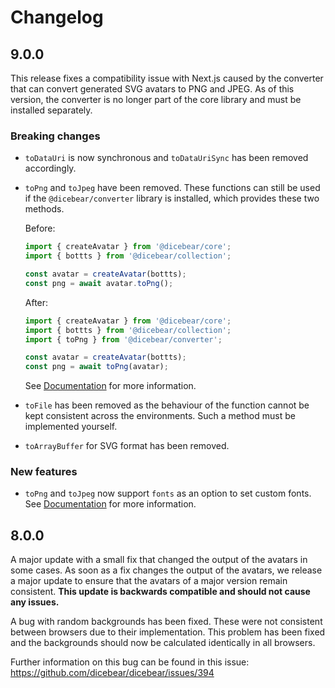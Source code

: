 # Changelog

## 9.0.0

This release fixes a compatibility issue with Next.js caused by the converter
that can convert generated SVG avatars to PNG and JPEG. As of this version, the
converter is no longer part of the core library and must be installed
separately.

### Breaking changes

- `toDataUri` is now synchronous and `toDataUriSync` has been removed
  accordingly.
- `toPng` and `toJpeg` have been removed. These functions can still be used if
  the `@dicebear/converter` library is installed, which provides these two
  methods.

  Before:

  ```js
  import { createAvatar } from '@dicebear/core';
  import { bottts } from '@dicebear/collection';

  const avatar = createAvatar(bottts);
  const png = await avatar.toPng();
  ```

  After:

  ```js
  import { createAvatar } from '@dicebear/core';
  import { bottts } from '@dicebear/collection';
  import { toPng } from '@dicebear/converter';

  const avatar = createAvatar(bottts);
  const png = await toPng(avatar);
  ```

  See [Documentation](https://www.dicebear.com/how-to-use/js-library/converter/)
  for more information.

- `toFile` has been removed as the behaviour of the function cannot be kept
  consistent across the environments. Such a method must be implemented
  yourself.
- `toArrayBuffer` for SVG format has been removed.

### New features

- `toPng` and `toJpeg` now support `fonts` as an option to set custom fonts. See
  [Documentation](https://www.dicebear.com/how-to-use/js-library/converter/) for
  more information.

## 8.0.0

A major update with a small fix that changed the output of the avatars in some
cases. As soon as a fix changes the output of the avatars, we release a major
update to ensure that the avatars of a major version remain consistent. **This
update is backwards compatible and should not cause any issues.**

A bug with random backgrounds has been fixed. These were not consistent between
browsers due to their implementation. This problem has been fixed and the
backgrounds should now be calculated identically in all browsers.

Further information on this bug can be found in this issue:
https://github.com/dicebear/dicebear/issues/394
